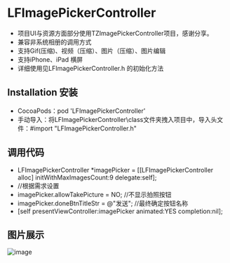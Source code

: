 # LFImagePickerController

* 项目UI与资源方面部分使用TZImagePickerController项目，感谢分享。
* 兼容非系统相册的调用方式
* 支持Gif(压缩)、视频（压缩）、图片（压缩）、图片编辑
* 支持iPhone、iPad 横屏
* 详细使用见LFImagePickerController.h 的初始化方法

## Installation 安装

* CocoaPods：pod 'LFImagePickerController'
* 手动导入：将LFImagePickerController\class文件夹拽入项目中，导入头文件：#import "LFImagePickerController.h"

## 调用代码

* LFImagePickerController *imagePicker = [[LFImagePickerController alloc] initWithMaxImagesCount:9 delegate:self];
* //根据需求设置
* imagePicker.allowTakePicture = NO;  //不显示拍照按钮
* imagePicker.doneBtnTitleStr = @"发送"; //最终确定按钮名称
* [self presentViewController:imagePicker animated:YES completion:nil];

## 图片展示

![image](https://github.com/lincf0912/LFImagePickerController/blob/master/ScreenShots/screenshot.gif)
